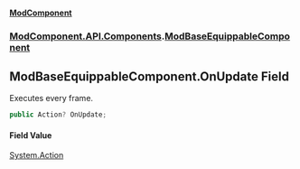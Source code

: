 #### [ModComponent](index.md 'index')
### [ModComponent.API.Components](index.md#ModComponent.API.Components 'ModComponent.API.Components').[ModBaseEquippableComponent](ModBaseEquippableComponent.md 'ModComponent.API.Components.ModBaseEquippableComponent')

## ModBaseEquippableComponent.OnUpdate Field

Executes every frame.

```csharp
public Action? OnUpdate;
```

#### Field Value
[System.Action](https://docs.microsoft.com/en-us/dotnet/api/System.Action 'System.Action')